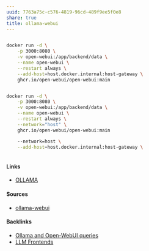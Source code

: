 ```yaml
---
uuid: 7763a75c-c576-4819-96cd-489f9ee5f0e8
share: true
title: ollama-webui
---
```

``` bash

docker run -d \
	-p 3000:8080 \
	-v open-webui:/app/backend/data \
	--name open-webui \
	--restart always \
	--add-host=host.docker.internal:host-gateway \
	ghcr.io/open-webui/open-webui:main


docker run -d \
	-p 3000:8080 \
	-v open-webui:/app/backend/data \
	--name open-webui \
	--restart always \
	--network="host" \
	ghcr.io/open-webui/open-webui:main

	--network=host \
	--add-host=host.docker.internal:host-gateway \
	
```


#### Links

* [OLLAMA](../0a74265c-1db8-4150-93d8-735a4cfc8619)

#### Sources

* [ollama-webui](https://github.com/ollama-webui/ollama-webui)

#### Backlinks

* [Ollama and Open-WebUI queries](/00f10601-4a54-44ea-8b06-642e0278a833)
* [LLM Frontends](/ab0590ad-5869-4cfd-a080-85a22db30c81)